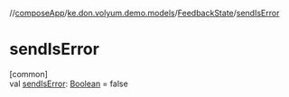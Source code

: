 //[composeApp](../../../index.md)/[ke.don.volyum.demo.models](../index.md)/[FeedbackState](index.md)/[sendIsError](send-is-error.md)

# sendIsError

[common]\
val [sendIsError](send-is-error.md): [Boolean](https://kotlinlang.org/api/core/kotlin-stdlib/kotlin/-boolean/index.html) = false